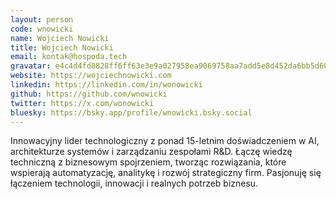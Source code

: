 ```yaml
---
layout: person
code: wnowicki
name: Wojciech Nowicki
title: Wojciech Nowicki
email: kontak@hospoda.tech
gravatar: e4c4d4fd8828ff6ff63e3e9a027958ea9069758aa7add5e8d452da6bb5d602a4
website: https://wojciechnowicki.com
linkedin: https://linkedin.com/in/wonowicki
github: https://github.com/wnowicki
twitter: https://x.com/wonowicki
bluesky: https://bsky.app/profile/wnowicki.bsky.social
---
```


Innowacyjny lider technologiczny z ponad 15-letnim doświadczeniem w AI, architekturze systemów i zarządzaniu zespołami R&D. Łączę wiedzę techniczną z biznesowym spojrzeniem, tworząc rozwiązania, które wspierają automatyzację, analitykę i rozwój strategiczny firm. Pasjonuję się łączeniem technologii, innowacji i realnych potrzeb biznesu.
